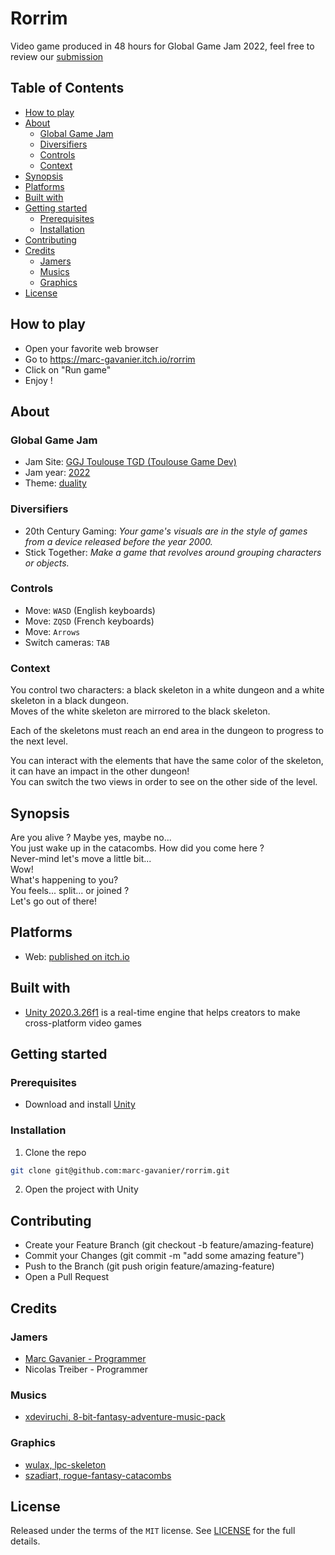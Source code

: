 # Rorrim

Video game produced in 48 hours for Global Game Jam 2022, feel free to review our [submission](https://globalgamejam.org/2022/games/rorrim-5)

## Table of Contents

- [How to play](#how-to-play)
- [About](#about)
  - [Global Game Jam](#global-game-jam)
  - [Diversifiers](#diversifiers)
  - [Controls](#controls)
  - [Context](#context)
- [Synopsis](#synopsis)
- [Platforms](#platforms)
- [Built with](#built-with)
- [Getting started](#getting-started)
  - [Prerequisites](#prerequisites)
  - [Installation](#installation)
- [Contributing](#contributing)
- [Credits](#credits)
  - [Jamers](#jamers)
  - [Musics](#musics)
  - [Graphics](#graphics)
- [License](#license)

## How to play

- Open your favorite web browser
- Go to https://marc-gavanier.itch.io/rorrim
- Click on "Run game"
- Enjoy !

## About

### Global Game Jam

- Jam Site: [GGJ Toulouse TGD (Toulouse Game Dev)](https://globalgamejam.org/2022/jam-sites/ggj-toulouse-game-dev)
- Jam year: [2022](https://globalgamejam.org/2022)
- Theme: [duality](https://www.youtube.com/watch?v=-aCKWZQEkCk)

### Diversifiers

- 20th Century Gaming: *Your game's visuals are in the style of games from a device released before the year 2000.*
- Stick Together: *Make a game that revolves around grouping characters or objects.*

### Controls

- Move: `WASD` (English keyboards)
- Move: `ZQSD` (French keyboards)
- Move: `Arrows`
- Switch cameras: `TAB`

### Context

You control two characters: a black skeleton in a white dungeon and a white skeleton in a black dungeon.  
Moves of the white skeleton are mirrored to the black skeleton.

Each of the skeletons must reach an end area in the dungeon to progress to the next level.

You can interact with the elements that have the same color of the skeleton, it can have an impact in the other dungeon!  
You can switch the two views in order to see on the other side of the level.

## Synopsis

Are you alive ? Maybe yes, maybe no...  
You just wake up in the catacombs. How did you come here ?  
Never-mind let's move a little bit...  
Wow!  
What's happening to you?  
You feels... split... or joined ?  
Let's go out of there!  

## Platforms

- Web: [published on itch.io](https://marc-gavanier.itch.io/rorrim)

## Built with

- [Unity 2020.3.26f1](https://unity.com/) is a real-time engine that helps creators to make cross-platform video games

## Getting started

### Prerequisites

- Download and install [Unity](https://unity3d.com/get-unity/download/)

### Installation

1. Clone the repo

```bash
git clone git@github.com:marc-gavanier/rorrim.git
```

2. Open the project with Unity

## Contributing

- Create your Feature Branch (git checkout -b feature/amazing-feature)
- Commit your Changes (git commit -m "add some amazing feature")
- Push to the Branch (git push origin feature/amazing-feature)
- Open a Pull Request

## Credits

### Jamers

- [Marc Gavanier - Programmer](https://www.linkedin.com/in/marc-gavanier/)
- Nicolas Treiber - Programmer

### Musics

- [xdeviruchi, 8-bit-fantasy-adventure-music-pack](https://xdeviruchi.itch.io/8-bit-fantasy-adventure-music-pack)

### Graphics

- [wulax, lpc-skeleton](https://opengameart.org/content/lpc-skeleton)
- [szadiart, rogue-fantasy-catacombs](https://szadiart.itch.io/rogue-fantasy-catacombs)


## License

Released under the terms of the `MIT` license. See [LICENSE](/LICENSE) for the full details.
